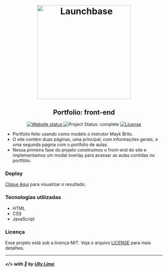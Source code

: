 <h1 align="center">
    <img alt="Launchbase" src="https://storage.googleapis.com/golden-wind/bootcamp-launchbase/logo.png" width="300px" />
</h1>

<h2 align="center">
  Portfolio: front-end
</h2>

<p align="center">

  <a href="https://ullyolima.github.io/launchbase-portfolio/index.html" >
    <img alt="Website status" src="https://img.shields.io/website?url=https%3A%2F%2Fullyolima.github.io%2Flaunchbase-portfolio%2Findex.html">
  </a>
  
  <img alt="Project Status: complete" src="https://img.shields.io/badge/project%20status-complete-green">

  <a href="./LICENSE" >
    <img alt="License" src="https://img.shields.io/badge/license-MIT-%23F8952D">
  </a>

</p>

- Portfolio feito usando como modelo o instrutor Mayk Brito. 
- O site contém duas páginas, uma principal, com informações gerais, e uma segunda página com o portfolio de aulas.
- Nessa primeira fase do projeto construimos o front-end do site e implementamos um modal overlay para acessar as aulas contidas no portfólio.

### Deploy
[Clique Aqui](https://ullyolima.github.io/launchbase-portfolio/index.html) para visualizar o resultado.

### Tecnologias utilizadas

- HTML
- CSS
- JavaScript

### Licença

Esse projeto está sob a licença MIT. Veja o arquivo [LICENSE](./LICENSE) para mais detalhes.

---

##### </> with :black_heart: by [Ully Lima](https://github.com/ullyolima)
